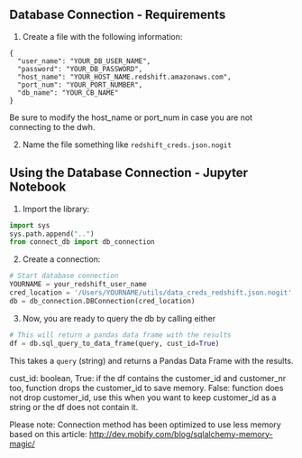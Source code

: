 ## Database Connection - Requirements

1) Create a file with the following information:
```
{
  "user_name": "YOUR_DB_USER_NAME",
  "password": "YOUR_DB_PASSWORD",
  "host_name": "YOUR_HOST_NAME.redshift.amazonaws.com",
  "port_num": "YOUR_PORT_NUMBER",
  "db_name": "YOUR_CB_NAME"
}
```
Be sure to modify the host_name or port_num in case you are not connecting to
the dwh.

2) Name the file something like ```redshift_creds.json.nogit```


## Using the Database Connection - Jupyter Notebook

1) Import the library:
```python
import sys
sys.path.append("..")
from connect_db import db_connection
```

2) Create a connection:
```python
# Start database connection
YOURNAME = your_redshift_user_name
cred_location = '/Users/YOURNAME/utils/data_creds_redshift.json.nogit'
db = db_connection.DBConnection(cred_location)

```

3) Now, you are ready to query the db by calling either

```python
# This will return a pandas data frame with the results
df = db.sql_query_to_data_frame(query, cust_id=True)
```
This takes a ```query``` (string) and returns a Pandas Data Frame with the results.

cust_id: boolean, 
 	True: if the df contains the customer_id and customer_nr too, function drops the customer_id to save memory.
    False: function does not drop customer_id, use this when you want to keep customer_id as a string or the df does not contain it.

Please note:
Connection method has been optimized to use less memory based on this article: http://dev.mobify.com/blog/sqlalchemy-memory-magic/
